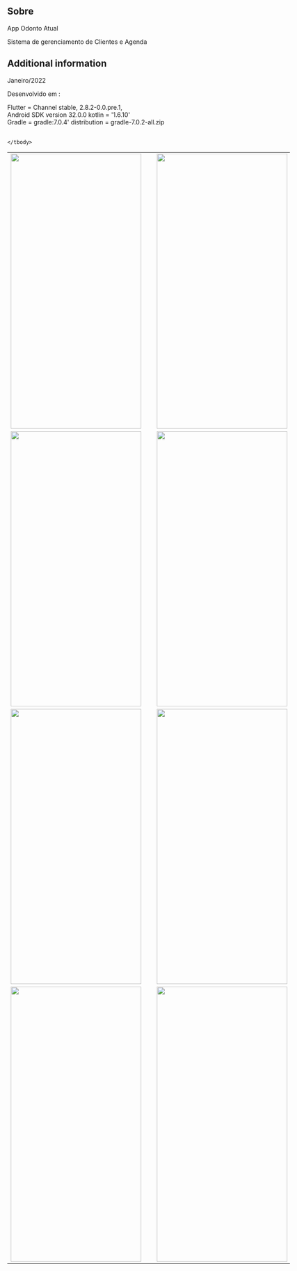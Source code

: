 ## Sobre

App Odonto Atual

Sistema de gerenciamento de Clientes e Agenda

## Additional information

Janeiro/2022

Desenvolvido em :</br>

Flutter = Channel stable, 2.8.2-0.0.pre.1, </br>
Android SDK version 32.0.0 kotlin = '1.6.10' </br>
Gradle = gradle:7.0.4' distribution = gradle-7.0.2-all.zip </br>
</br>

<table align="center" border="0" cellpadding="1" cellspacing="1" style="width:650px;">
	<tbody>
		<tr>
			<td><img alt="" src="https://user-images.githubusercontent.com/31604881/152305307-8e41b22b-a243-4cfd-b766-9266201b9850.png" style="width: 300px; height: 633px;" /></td>
			<td>&nbsp;</td>
			<td><img alt="" src="https://user-images.githubusercontent.com/31604881/152250991-38f52b2a-fb31-47b2-b4f2-ea8fc23645c5.png" style="width: 300px; height: 633px;" /></td>
		</tr>
		<tr>
			<td><img alt="" src="https://user-images.githubusercontent.com/31604881/152243463-0eee9690-5dd3-461e-8945-d901915a6628.png" style="width: 300px; height: 633px;" /></td>
			<td>&nbsp;</td>
			<td><img alt="" src="https://user-images.githubusercontent.com/31604881/152243477-15d5e0e8-ccbc-46de-96a7-75b2021f0802.png" style="width: 300px; height: 633px;" /></td>
		</tr>
		<tr>
			<td><img alt="" src="https://user-images.githubusercontent.com/31604881/152251000-2bb4027b-0a08-4201-8d13-d8ff9eff53de.png" style="width: 300px; height: 633px;" /></td>
			<td>&nbsp;</td>
			<td><img alt="" src="https://user-images.githubusercontent.com/31604881/152251021-c9bd1e3a-077f-4d3e-9542-901dd30b0786.png" style="width: 300px; height: 633px;" /></td>
		</tr>
		<tr>
			<td><img alt="" src="https://user-images.githubusercontent.com/31604881/152461734-57a48d39-36dc-4785-aecc-aa1ec9841506.png" style="width: 300px; height: 633px;" /></td>
			<td>&nbsp;</td>
			<td><img alt="" src="https://user-images.githubusercontent.com/31604881/152559410-1fff5087-5d7a-4eda-b873-1d7e2cfa8d8e.png" style="width: 300px; height: 633px;" /></td>
		</tr>

	</tbody>
</table>

